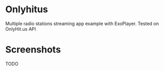 # Onlyhitus
Multiple radio stations streaming app example with ExoPlayer.
Tested on OnlyHit.us API

# Screenshots
TODO
